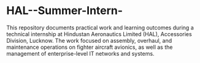 # HAL--Summer-Intern-
This repository documents practical work and learning outcomes during a technical internship at Hindustan Aeronautics Limited (HAL), Accessories Division, Lucknow. The work focused on assembly, overhaul, and maintenance operations on fighter aircraft avionics, as well as the management of enterprise-level IT networks and systems.
